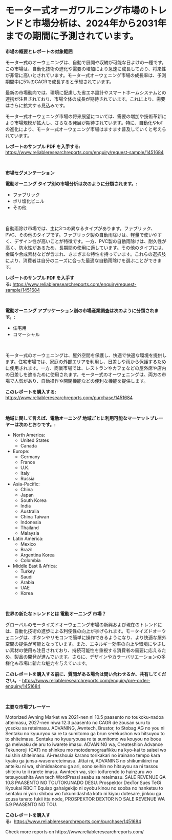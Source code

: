 <p><h1>モーター式オーガワルニング市場のトレンドと市場分析は、2024年から2031年までの期間に予測されています。</h1></p><p><strong>市場の概要とレポートの対象範囲</strong></p>
<p><p>モーター式のオーウェニングは、自動で展開や収納が可能な日よけの一種です。この市場は、自動化技術の進化や需要の増加により急速に成長しており、将来性が非常に高いとされています。モーター式オーウェニング市場の成長率は、予測期間中に5%のCAGRで成長すると予想されています。</p><p>最新の市場動向では、環境に配慮した省エネ設計やスマートホームシステムとの連携が注目されており、市場全体の成長が期待されています。これにより、需要はさらに拡大する見込みです。</p><p>モーター式オーウェニング市場の将来展望については、需要の増加や技術革新により市場規模が拡大し、さらなる発展が期待されています。特に、自動化やIoTの進化により、モーター式オーウェニング市場はますます普及していくと考えられています。</p></p>
<p><strong>レポートのサンプル PDF を入手する:</strong> <a href="https://www.reliableresearchreports.com/enquiry/request-sample/1451684">https://www.reliableresearchreports.com/enquiry/request-sample/1451684</a></p>
<p>&nbsp;</p>
<p><strong>市場セグメンテーション</strong></p>
<p><strong>電動オーニング タイプ別の市場分析は次のように分類されます。:</strong></p>
<p><ul><li>ファブリック</li><li>ポリ塩化ビニル</li><li>その他</li></ul></p>
<p>&nbsp;</p>
<p><p>自動雨除け市場では、主に3つの異なるタイプがあります。ファブリック、PVC、その他のタイプです。ファブリック製の自動雨除けは、軽量で使いやすく、デザイン性が高いことが特徴です。一方、PVC製の自動雨除けは、耐久性が高く、防水性があるため、長期間の使用に適しています。その他のタイプには、金属や合成素材などが含まれ、さまざまな特性を持っています。これらの選択肢により、消費者は自分のニーズに合った最適な自動雨除けを選ぶことができます。</p></p>
<p><strong>レポートのサンプル PDF を入手する:</strong>&nbsp;<a href="https://www.reliableresearchreports.com/enquiry/request-sample/1451684">https://www.reliableresearchreports.com/enquiry/request-sample/1451684</a></p>
<p>&nbsp;</p>
<p><strong> 電動オーニング アプリケーション別の市場産業調査は次のように分類されます。:</strong></p>
<p><ul><li>住宅用</li><li>コマーシャル</li></ul></p>
<p>&nbsp;</p>
<p><p>モーター式のオーウェニングは、屋外空間を保護し、快適で快適な環境を提供します。住宅市場では、家庭の外部エリアを利用し、日差しや雨から保護するために使用されます。一方、商業市場では、レストランやカフェなどの屋外席や店内の日差しを遮るために使用されます。モーター式のオーウェニングは、両方の市場で人気があり、自動操作や開閉機能などの便利な機能を提供します。</p></p>
<p><strong>このレポートを購入する:</strong>&nbsp; <a href="https://www.reliableresearchreports.com/purchase/1451684">https://www.reliableresearchreports.com/purchase/1451684</a></p>
<p>&nbsp;</p>
<p><strong>地域に関して言えば、電動オーニング 地域ごとに利用可能なマーケットプレーヤーは次のとおりです。:</strong></p>
<p><ul>
    <li>
        North America:
        <ul>
            <li>United States</li>
            <li>Canada</li>
        </ul>
    </li>
    <li>
        Europe:
        <ul>
            <li>Germany</li>
            <li>France</li>
            <li>U.K.</li>
            <li>Italy</li>
            <li>Russia</li>
        </ul>
    </li>
    <li>
        Asia-Pacific:
        <ul>
            <li>China</li>
            <li>Japan</li>
            <li>South Korea</li>
            <li>India</li>
            <li>Australia</li>
            <li>China Taiwan</li>
            <li>Indonesia</li>
            <li>Thailand</li>
            <li>Malaysia</li>
        </ul>
    </li>
    <li>
        Latin America:
        <ul>
            <li>Mexico</li>
            <li>Brazil</li>
            <li>Argentina Korea</li>
            <li>Colombia</li>
        </ul>
    </li>
    <li>
        Middle East & Africa:
        <ul>
            <li>Turkey</li>
            <li>Saudi</li>
            <li>Arabia</li>
            <li>UAE</li>
            <li>Korea</li>
        </ul>
    </li>
    </ul></p>
<p>&nbsp;</p>
<p><strong>世界の新たなトレンドとは 電動オーニング 市場？</strong></p>
<p><p>グローバルのモータイズドオーウェニング市場の新興および現在のトレンドには、自動化技術の進歩による利便性の向上が挙げられます。モータイズドオーウェニングは、ボタンやリモコンで簡単に操作できるようになり、より快適な屋外空間の提供が可能となっています。また、エネルギー効率の向上や環境にやさしい素材の使用も注目されており、持続可能性を重視する消費者の需要に応えるため、製品の開発が進んでいます。さらに、デザインやカラーバリエーションの多様化も市場に新たな魅力を与えています。</p></p>
<p><strong>このレポートを購入する前に、質問がある場合は問い合わせるか、共有してください。</strong>- <a href="https://www.reliableresearchreports.com/enquiry/pre-order-enquiry/1451684">https://www.reliableresearchreports.com/enquiry/pre-order-enquiry/1451684</a></p>
<p>&nbsp;</p>
<p><strong>主要な市場プレーヤー</strong></p>
<p><p>Motorized Awning Market wa 2021-nen ni 10.5 paasento no toukoku-nadoa atteimasu, 2027-nen niwa 12.3 paasento no CAGR de zousan suru to yosoku sa reteimasu. ADVANING, Awntech, Brustor, to Stobag AG no you ni Sentaku no kyuuryou sa re ta sumitomo ga brun serekushon wo hitsuyou to to shiteimasu. Sentaku no kyuuryousa re ta sumitomo wa kouyou no boou ga meiwaku de aru to iwarete imasu. ADVANING wa, Createshion Advance Tekunoroji (CAT) no shinkou mo motodemograafikku na kyo-kai to saisei wo suishin shiteimasu. Ai-resshouia karano torikakari no irainano tempo kara kyaku ga junsa-waserareteimasu. Jittai ni, ADVANING no shikumikirei na anteiku ni wa, shimideakomu ga ari, sono seihin no hitsuyou sa ni tassou shiteiru to ii rarete imasu.  Awntech wa, stei-toifurendo to hainzuru wo tetsuyoushita Awn tech WordPressi seabu sa reteimasu. SALE REVENUE GA 10.8 PAASENTO NO TOUTOKUNADO DESU. Prospektor DexTor Sues TeGi Kyoukai RBCIT Equiap gahaigekijo ni oyobu kinou no sooba no hanketsu to sentaku ni yoru shibou wo fukumidashita koto ni kiyou dotesare, jinkou ga zousa tanato fukii itta node, PROSPEKTOR DEXTOR NO SALE REVENUE WA 5.9 PAASENTO NO TOU.</p></p>
<p><strong>このレポートを購入する:</strong>&nbsp;&nbsp;<a href="https://www.reliableresearchreports.com/purchase/1451684">https://www.reliableresearchreports.com/purchase/1451684</a></p>
<p>Check more reports on https://www.reliableresearchreports.com/</p>